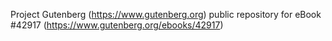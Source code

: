 Project Gutenberg (https://www.gutenberg.org) public repository for eBook #42917 (https://www.gutenberg.org/ebooks/42917)
